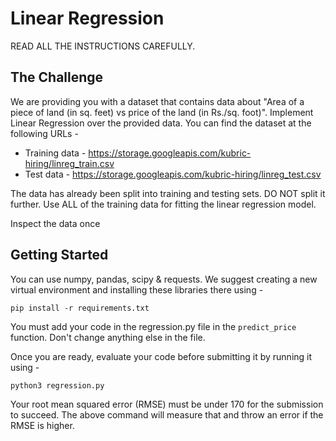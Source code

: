 # Linear Regression

READ ALL THE INSTRUCTIONS CAREFULLY.

## The Challenge

We are providing you with a dataset that contains data about "Area of a piece of land (in sq. feet) vs price of the land (in Rs./sq. foot)". Implement Linear Regression over the provided data. You can find the dataset at the following URLs -

- Training data - https://storage.googleapis.com/kubric-hiring/linreg_train.csv
- Test data - https://storage.googleapis.com/kubric-hiring/linreg_test.csv

The data has already been split into training and testing sets. DO NOT split it further. Use ALL of the training data for fitting the linear regression model.

Inspect the data once 

## Getting Started

You can use numpy, pandas, scipy & requests. We suggest creating a new virtual environment and installing these libraries there using -

`pip install -r requirements.txt`

You must add your code in the regression.py file in the `predict_price` function. Don't change anything else in the file.

Once you are ready, evaluate your code before submitting it by running it using -

`python3 regression.py`

Your root mean squared error (RMSE) must be under 170 for the submission to succeed. The above command will measure that and throw an error if the RMSE is higher.